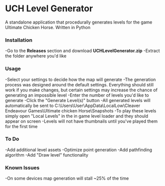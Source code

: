 # UCH Level Generator
A standalone application that procedurally generates levels for the game Ultimate Chicken Horse. Written in Python

### Installation
-Go to the **Releases** section and download **UCHLevelGenerator.zip**
-Extract the folder anywhere you'd like

### Usage
-Select your settings to decide how the map will generate
  -The generation process was designed around the default settings. Everything should still work if you make changes, but certain settings may increase the chance of generating an impossible level
-Enter the number of levels you'd like to generate
-Click the "Generate Level(s)" button
-All generated levels will automatically be sent to C:\\Users\User\AppData\LocalLow\Cleaver Endeavour Games\Ultimate chicken Horse\Snapshots
-To play these levels simply open "Local Levels" in the in game level loader and they should appear on screen
  -Levels will not have thumbnails until you've played them for the first time

### To Do
-Add additional level assets
-Optimize point generation
-Add pathfinding algorithm
-Add "Draw level" functionality

### Known Issues
-On some devices map generation will stall ~25% of the time
